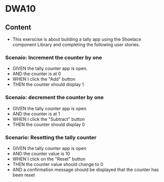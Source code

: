 # DWA10
## Content
- This exerscise is about building a tally app using the Shoelace component Library and completing the following user stories.

### Scenaio: Increment the counter by one

- GIVEN the tally counter app is open.
- AND the counter is at 0
- WHEN I click the "Add" button
- THEN the counter should display 1


### Scenaio: decrement the counter by one

- GIVEN the tally counter app is open
- AND the counter is at 1
- WHEN I click the "Subtract" button
- THEN the counter should display 0


### Scenario: Resetting the tally counter

- GIVEN the tally counter app is open
- AND the counter value is 10
- WHEN I click on the "Reset" button
- THEN the counter value should change to 0
- AND a confirmation message should be displayed that the counter has been reset